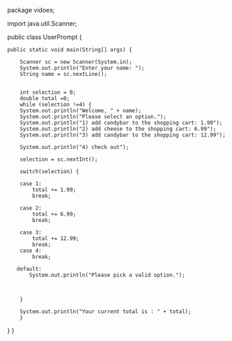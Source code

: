package vidoes;

import java.util.Scanner;

public class UserPrompt {

	public static void main(String[] args) {
		
		Scanner sc = new Scanner(System.in);
		System.out.println("Enter your name: ");
		String name = sc.nextLine();
		
		
		int selection = 0;
		double total =0;
		while (selection !=4) {
		System.out.println("Welcome, " + name);
		System.out.println("Please select an option.");
        System.out.println("1) add candybar to the shopping cart: 1.99");
        System.out.println("2) add cheese to the shopping cart: 6.99");
        System.out.println("3) add candybar to the shopping cart: 12.99");
        
        System.out.println("4) check out");
        
        selection = sc.nextInt();
        
        switch(selection) {
        
        case 1:
        	total += 1.99;
        	break;
        	
        case 2:
        	total += 6.99;
        	break;
        	
        case 3:
        	total += 12.99;
        	break;
        case 4:
        	break;
        	
       default:
    	   System.out.println("Please pick a valid option.");
    	   
       
        	
        }

        System.out.println("Your current total is : " + total);
		}
}
}
